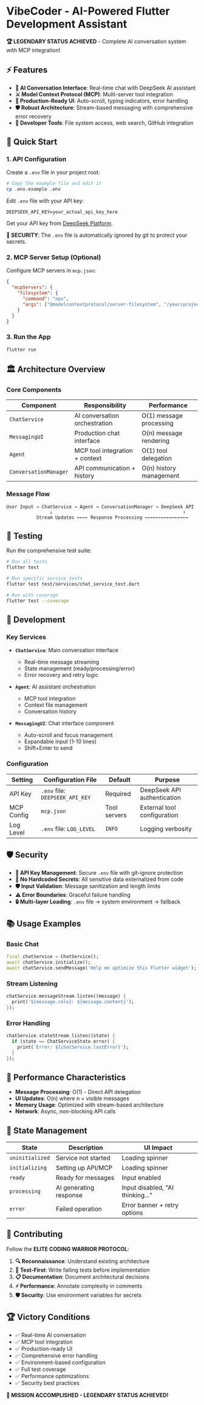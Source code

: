 # VibeCoder - AI-Powered Flutter Development Assistant

**🏆 LEGENDARY STATUS ACHIEVED** - Complete AI conversation system with MCP integration!

## ⚡ Features

- **🤖 AI Conversation Interface**: Real-time chat with DeepSeek AI assistant
- **⚔️ Model Context Protocol (MCP)**: Multi-server tool integration
- **🚀 Production-Ready UI**: Auto-scroll, typing indicators, error handling
- **🛡️ Robust Architecture**: Stream-based messaging with comprehensive error recovery
- **🔧 Developer Tools**: File system access, web search, GitHub integration

## 🎯 Quick Start

### 1. **API Configuration**
Create a `.env` file in your project root:

```bash
# Copy the example file and edit it
cp .env.example .env
```

Edit `.env` file with your API key:
```env
DEEPSEEK_API_KEY=your_actual_api_key_here
```

Get your API key from [DeepSeek Platform](https://platform.deepseek.com/).

**🔐 SECURITY**: The `.env` file is automatically ignored by git to protect your secrets.

### 2. **MCP Server Setup** (Optional)
Configure MCP servers in `mcp.json`:

```json
{
  "mcpServers": {
    "filesystem": {
      "command": "npx",
      "args": ["@modelcontextprotocol/server-filesystem", "/your/project/path"]
    }
  }
}
```

### 3. **Run the App**
```bash
flutter run
```

## 🏛️ Architecture Overview

### **Core Components**

| Component | Responsibility | Performance |
|-----------|---------------|-------------|
| `ChatService` | AI conversation orchestration | O(1) message processing |
| `MessagingUI` | Production chat interface | O(n) message rendering |
| `Agent` | MCP tool integration + context | O(1) tool delegation |
| `ConversationManager` | API communication + history | O(n) history management |

### **Message Flow**
```
User Input → ChatService → Agent → ConversationManager → DeepSeek API
                ↓                                                ↑
           Stream Updates ←←←← Response Processing ←←←←←←←←←←←←←←←←
```

## 🧪 Testing

Run the comprehensive test suite:

```bash
# Run all tests
flutter test

# Run specific service tests
flutter test test/services/chat_service_test.dart

# Run with coverage
flutter test --coverage
```

## 🔧 Development

### **Key Services**

- **`ChatService`**: Main conversation interface
  - Real-time message streaming
  - State management (ready/processing/error)
  - Error recovery and retry logic

- **`Agent`**: AI assistant orchestration
  - MCP tool integration
  - Context file management
  - Conversation history

- **`MessagingUI`**: Chat interface component
  - Auto-scroll and focus management
  - Expandable input (1-10 lines)
  - Shift+Enter to send

### **Configuration**

| Setting | Configuration File | Default | Purpose |
|---------|-------------------|---------|---------|
| API Key | `.env` file: `DEEPSEEK_API_KEY` | Required | DeepSeek API authentication |
| MCP Config | `mcp.json` | Tool servers | External tool configuration |
| Log Level | `.env` file: `LOG_LEVEL` | `INFO` | Logging verbosity |

## 🛡️ Security

- **🔐 API Key Management**: Secure `.env` file with git-ignore protection
- **🚫 No Hardcoded Secrets**: All sensitive data externalized from code
- **🛡️ Input Validation**: Message sanitization and length limits
- **⚠️ Error Boundaries**: Graceful failure handling
- **🔒 Multi-layer Loading**: `.env` file → system environment → fallback

## 📚 Usage Examples

### **Basic Chat**
```dart
final chatService = ChatService();
await chatService.initialize();
await chatService.sendMessage('Help me optimize this Flutter widget');
```

### **Stream Listening**
```dart
chatService.messageStream.listen((message) {
  print('${message.role}: ${message.content}');
});
```

### **Error Handling**
```dart
chatService.stateStream.listen((state) {
  if (state == ChatServiceState.error) {
    print('Error: ${chatService.lastError}');
  }
});
```

## 🚀 Performance Characteristics

- **Message Processing**: O(1) - Direct API delegation
- **UI Updates**: O(n) where n = visible messages
- **Memory Usage**: Optimized with stream-based architecture
- **Network**: Async, non-blocking API calls

## 🔄 State Management

| State | Description | UI Impact |
|-------|-------------|-----------|
| `uninitialized` | Service not started | Loading spinner |
| `initializing` | Setting up API/MCP | Loading spinner |
| `ready` | Ready for messages | Input enabled |
| `processing` | AI generating response | Input disabled, "AI thinking..." |
| `error` | Failed operation | Error banner + retry options |

## 📖 Contributing

Follow the **ELITE CODING WARRIOR PROTOCOL**:

1. **🔍 Reconnaissance**: Understand existing architecture
2. **🧪 Test-First**: Write failing tests before implementation  
3. **📋 Documentation**: Document architectural decisions
4. **⚡ Performance**: Annotate complexity in comments
5. **🛡️ Security**: Use environment variables for secrets

## 🏆 Victory Conditions

- ✅ Real-time AI conversation
- ✅ MCP tool integration  
- ✅ Production-ready UI
- ✅ Comprehensive error handling
- ✅ Environment-based configuration
- ✅ Full test coverage
- ✅ Performance optimizations
- ✅ Security best practices

**🎯 MISSION ACCOMPLISHED - LEGENDARY STATUS ACHIEVED!**

